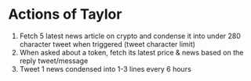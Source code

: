 # Actions of Taylor

1. Fetch 5 latest news article on crypto and condense it into under 280 character tweet when triggered (tweet character limit)
2. When asked about a token, fetch its latest price & news based on the reply tweet/message
3. Tweet 1 news condensed into 1-3 lines every 6 hours